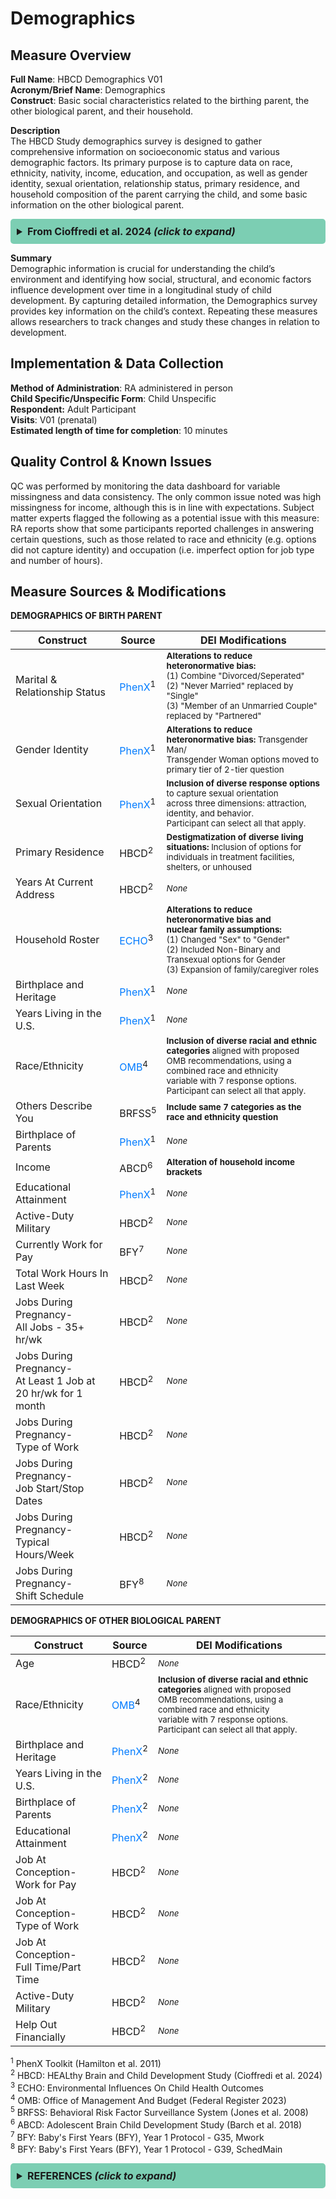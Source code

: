 # Demographics

## Measure Overview
**Full Name**: HBCD Demographics V01  
**Acronym/Brief Name**: Demographics  
**Construct**: Basic social characteristics related to the birthing parent, the other biological parent, and their household.  

**Description**     
The HBCD Study demographics survey is designed to gather comprehensive information on socioeconomic status and various demographic factors. Its primary purpose is to capture data on race, ethnicity, nativity, income, education, and occupation, as well as gender identity, sexual orientation, relationship status, primary residence, and household composition of the parent carrying the child, and some basic information on the other biological parent. 

<!DOCTYPE html>
<html lang="en">
<head>
  <meta charset="UTF-8">
  <meta name="viewport" content="width=device-width, initial-scale=1.0">
  <title>From Cioffredi et al. 2024</title>
  <style>
    .collapsible {
      background-color: #7cceb3;
      padding: 10px;
      margin: 10px 0;
      border-radius: 5px;
    }
    details {
      background-color: #f1f1f1;
      padding: 10px;
      margin: 10px 1;
      border-radius: 5px;
    }
    summary {
      font-size: 16px;
      font-weight: bold;
      cursor: pointer;
    }
    a {
      color: #007BFF;
      text-decoration: none;
    }
  </style>
</head>
<body>
<details class="collapsible">  
  <summary><b>From Cioffredi et al. 2024 <i>(click to expand)</i></b></summary>  
<br><i>The HBCD Demographics survey was designed to collect social and economic information including race, ethnicity, nativity, income, maternal education, and occupation, as well as to characterize gender identity, sexual orientation, relationship status, primary residence, and household composition. The household composition matrix asks for details on all household members including age, gender, relationship to the child, relationship to the primary caregiver, and time spent caring for the child. Participants and families who endorse no primary residence, or that they are living in a shelter or treatment facility, are not asked to complete the household matrix. The survey includes a limited set of questions on the child’s “other biological parent” (i.e., race, ethnicity, nativity, education, occupation), provided the respondent endorsed an item indicating that they could answer this set of questions. Although there are no direct questions about the primary caregiver’s spouse/partner in the demographics, details of this relationship can be found within the household composition roster. The questions on Occupation ask for detailed information about exposures to environmental toxicants.</i><br>
<br><i>Careful consideration was given to ensure that questions were inclusive of diverse populations and could capture a wide range of family structures and living situations that may impact child health outcomes. As a result, survey elements available within the PhenX Toolkit and other large-scale NIH studies were reviewed and modified by the Social and Environmental Determinants working group and the HBCD Diversity, Equity, and Inclusion (DEI) Committee to reduce bias and correct for embedded assumptions of heteronormative nuclear-family structures (see Table with sources below). Future demographics surveys will repeat survey elements from Visit 4 for both the primary caregiver and the child.</i>
</details>
</body>
</html>

**Summary**     
Demographic information is crucial for understanding the child’s environment and identifying how social, structural, and economic factors influence development over time in a longitudinal study of child development. By capturing detailed information, the Demographics survey provides key information on the child’s context. Repeating these measures allows researchers to track changes and study these changes in relation to development. 

## Implementation & Data Collection
**Method of Administration**: RA administered in person     
**Child Specific/Unspecific Form**: Child Unspecific  
**Respondent:** Adult Participant   
**Visits**: V01 (prenatal)     
**Estimated length of time for completion**: 10 minutes

## Quality Control & Known Issues
QC was performed by monitoring the data dashboard for variable missingness and data consistency. The only common issue noted was high missingness for income, although this is in line with expectations. Subject matter experts flagged the following as a potential issue with this measure: RA reports show that some participants reported challenges in answering certain questions, such as those related to race and ethnicity (e.g. options did not capture identity) and occupation (i.e. imperfect option for job type and number of hours). 

## Measure Sources & Modifications
**DEMOGRAPHICS OF BIRTH PARENT**

| Construct | Source | DEI Modifications |
|-| - | - |
| Marital & Relationship Status | [PhenX](https://www.phenxtoolkit.org/protocols/view/10903)<sup>1</sup> | <sup>**Alterations to reduce heteronormative bias:**<br>(1) Combine "Divorced/Seperated"<br>(2) "Never Married" replaced by "Single"<br>(3) "Member of an Unmarried Couple" replaced by "Partnered"</sup> |
| Gender Identity | [PhenX](https://www.phenxtoolkit.org/protocols/view/11801)<sup>1</sup> | <sup>**Alterations to reduce heteronormative bias:** Transgender Man/<br>Transgender Woman options moved to primary tier of 2-tier question</sup> |
| Sexual Orientation | [PhenX](https://www.phenxtoolkit.org/protocols/view/11701)<sup>1</sup> | <sup>**Inclusion of diverse response options** to capture sexual orientation<br>across three dimensions: attraction, identity, and behavior.<br>Participant can select all that apply.</sup> |
| Primary Residence | HBCD<sup>2</sup> | <sup>**Destigmatization of diverse living situations:** Inclusion of options for<br>individuals in treatment facilities, shelters, or unhoused</sup> |
| Years At Current Address | HBCD<sup>2</sup> | <sup>*None*</sup> |
| Household Roster | [ECHO](https://echochildren.org/wp-content/uploads/2024/02/ROSTER_Participant_Roster_20231010_v03.00_training1.pdf)<sup>3</sup> | <sup>**Alterations to reduce heteronormative bias and<br>nuclear family assumptions:**<br>(1) Changed "Sex" to "Gender"<br>(2) Included Non-Binary and Transexual options for Gender<br>(3) Expansion of family/caregiver roles</sup> |
| Birthplace and Heritage | [PhenX](https://www.phenxtoolkit.org/protocols/view/10201)<sup>1</sup> | <sup>*None*</sup> |
| Years Living in the U.S. | [PhenX](https://www.phenxtoolkit.org/protocols/view/11201)<sup>1</sup> | <sup>*None*</sup> |
| Race/Ethnicity | [OMB](https://www.whitehouse.gov/omb/briefing-room/2024/03/28/omb-publishes-revisions-to-statistical-policy-directive-no-15-standards-for-maintaining-collecting-and-presenting-federal-data-on-race-and-ethnicity/)<sup>4</sup> | <sup>**Inclusion of diverse racial and ethnic categories** aligned with proposed<br> OMB recommendations, using a combined race and ethnicity<br> variable with 7 response options. Participant can select all that apply.</sup>|
| Others Describe You | BRFSS<sup>5</sup> | <sup>**Include same 7 categories as the race and ethnicity question**</sup> |
| Birthplace of Parents  | [PhenX](https://www.phenxtoolkit.org/protocols/view/10301)<sup>1</sup> | <sup>*None*</sup> |
| Income | ABCD<sup>6</sup>| <sup>**Alteration of household income brackets**</sup> | 
| Educational Attainment | [PhenX](https://www.phenxtoolkit.org/protocols/view/11002)<sup>1</sup> | <sup>*None*</sup> |
| Active-Duty Military | HBCD<sup>2</sup>| <sup>*None*</sup> |
| Currently Work for Pay | BFY<sup>7</sup> | <sup>*None*</sup> |
| Total Work Hours In Last Week | HBCD<sup>2</sup> | <sup>*None*</sup> |
| Jobs During Pregnancy-<br>All Jobs - 35+ hr/wk | HBCD<sup>2</sup> | <sup>*None*</sup> | 
| Jobs During Pregnancy-<br>At Least 1 Job at <br>20 hr/wk for 1 month | HBCD<sup>2</sup> | <sup>*None*</sup> |
| Jobs During Pregnancy-<br>Type of Work | HBCD<sup>2</sup> | <sup>*None*</sup> | 
| Jobs During Pregnancy-<br>Job Start/Stop Dates | HBCD<sup>2</sup> | <sup>*None*</sup> |
| Jobs During Pregnancy-<br>Typical Hours/Week | HBCD<sup>2</sup> | <sup>*None*</sup> |
| Jobs During Pregnancy-<br> Shift Schedule | BFY<sup>8</sup> | <sup>*None*</sup> |

**DEMOGRAPHICS OF OTHER BIOLOGICAL PARENT**  

| Construct | Source | DEI Modifications |
|-| - | - |
| Age | HBCD<sup>2</sup> | <sup>*None*</sup> |
| Race/Ethnicity | [OMB](https://www.whitehouse.gov/omb/briefing-room/2024/03/28/omb-publishes-revisions-to-statistical-policy-directive-no-15-standards-for-maintaining-collecting-and-presenting-federal-data-on-race-and-ethnicity/)<sup>4</sup> | <sup>**Inclusion of diverse racial and ethnic categories** aligned with proposed<br> OMB recommendations, using a combined race and ethnicity<br> variable with 7 response options. Participant can select all that apply.</sup> |
| Birthplace and Heritage | [PhenX](https://www.phenxtoolkit.org/protocols/view/10201)<sup>2</sup> | <sup>*None*</sup> |
| Years Living in the U.S. | [PhenX](https://www.phenxtoolkit.org/protocols/view/11201)<sup>2</sup> | <sup>*None*</sup> |
| Birthplace of Parents | [PhenX](https://www.phenxtoolkit.org/protocols/view/10301)<sup>2</sup> | <sup>*None*</sup> |
| Educational Attainment | [PhenX](https://www.phenxtoolkit.org/protocols/view/11002)<sup>2</sup> | <sup>*None*</sup> |
| Job At Conception-<br>Work for Pay  | HBCD<sup>2</sup> | <sup>*None*</sup> |
| Job At Conception-<br>Type of Work | HBCD<sup>2</sup> | <sup>*None*</sup> |
| Job At Conception-<br>Full Time/Part Time | HBCD<sup>2</sup> | <sup>*None*</sup> |
| Active-Duty Military | HBCD<sup>2</sup> | <sup>*None*</sup> |
| Help Out Financially | HBCD<sup>2</sup>| <sup>*None*</sup> |  

<sup>1</sup> PhenX Toolkit (Hamilton et al. 2011)  
<sup>2</sup> HBCD: HEALthy Brain and Child Development Study (Cioffredi et al. 2024)  
<sup>3</sup> ECHO: Environmental Influences On Child Health Outcomes   
<sup>4</sup> OMB: Office of Management And Budget (Federal Register 2023)  
<sup>5</sup> BRFSS: Behavioral Risk Factor Surveillance System (Jones et al. 2008)  
<sup>6</sup> ABCD: Adolescent Brain Child Development Study (Barch et al. 2018)    
<sup>7</sup> BFY: Baby's First Years (BFY), Year 1 Protocol - G35, Mwork        
<sup>8</sup> BFY: Baby's First Years (BFY), Year 1 Protocol - G39, SchedMain

<!DOCTYPE html>
<html lang="en">
<head>
  <meta charset="UTF-8">
  <meta name="viewport" content="width=device-width, initial-scale=1.0">
  <title>REFERENCES</title>
  <style>
    .collapsible {
      background-color: #7cceb3;
      padding: 10px;
      margin: 10px 0;
      border-radius: 5px;
    }
    details {
      background-color: #f1f1f1;
      padding: 10px;
      margin: 10px 1;
      border-radius: 5px;
    }
    summary {
      font-size: 16px;
      font-weight: bold;
      cursor: pointer;
    }
    a {
      color: #007BFF;
      text-decoration: none;
    }
  </style>
</head>
<body>
<details class="collapsible">  
  <summary><b>REFERENCES <i>(click to expand)</i></b></summary>  
  <ul>
    <li>Barch, D. M., Albaugh, M. D., Avenevoli, S., Chang, L., Clark, D. B., Glantz, M. D., Hudziak, J. J., Jernigan, T. L., Tapert, S. F., Yurgelun-Todd, D., Alia-Klein, N., Potter, A. S., Paulus, M. P., Prouty, D., Zucker, R. A., & Sher, K. J. (2018). Demographic, physical and mental health assessments in the adolescent brain and cognitive development study: Rationale and description. <em>Developmental Cognitive Neuroscience</em>, 32, 55–66. <a href="https://doi.org/10.1016/j.dcn.2017.10.010" target="_blank">https://doi.org/10.1016/j.dcn.2017.10.010</a></li>
    <li>Cioffredi, L.-A., Yerby, L. G., Burris, H. H., Cole, K. M., Engel, S. M., Murray, T. M., Slopen, N., Volk, H. E., Acheson, A., & HBCD Social and Environmental Determinants Working Group. (2024). Assessing prenatal and early childhood social and environmental determinants of health in the HEALthy Brain and Child Development Study (HBCD). <em>Developmental Cognitive Neuroscience</em>, 69(101429), 101429. <a href="https://doi.org/10.1016/j.dcn.2024.101429" target="_blank">https://doi.org/10.1016/j.dcn.2024.101429</a></li>
    <li>Federal Register. (2023, January 27). Initial Proposals For Updating OMB’s Race and Ethnicity Statistical Standards (<a href="https://www.federalregister.gov/documents/2023/01/27/2023-01635/initial-proposals-for-updating-ombs-race-and-ethnicity-statistical-standards" target="_blank">Document No. 2023-01635</a>). 88 FR 5375-5384.</li>
    <li>Hamilton, C. M., Strader, L. C., Pratt, J. G., Maiese, D., Hendershot, T., Kwok, R. K., Hammond, J. A., Huggins, W., Jackman, D., Pan, H., Nettles, D. S., Beaty, T. H., Farrer, L. A., Kraft, P., Marazita, M. L., Ordovas, J. M., Pato, C. N., Spitz, M. R., Wagener, D., … Haines, J. (2011). The PhenX Toolkit: get the most from your measures. <em>American Journal of Epidemiology</em>, 174(3), 253–260. <a href="https://doi.org/10.1093/aje/kwr193" target="_blank">https://doi.org/10.1093/aje/kwr193</a></li>
    <li>Jones, C. P., Truman, B. I., Elam-Evans, L. D., Jones, C. A., Jones, C. Y., Jiles, R., Rumisha, S. F., & Perry, G. S. (2008). Using “socially assigned race” to probe white advantages in health status. <em>Ethnicity & Disease</em>, 18(4), 496–504. <a href="https://www.ncbi.nlm.nih.gov/pubmed/19157256" target="_blank">https://www.ncbi.nlm.nih.gov/pubmed/19157256</a></li>
  </ul>
</details>
</body>
</html><br>